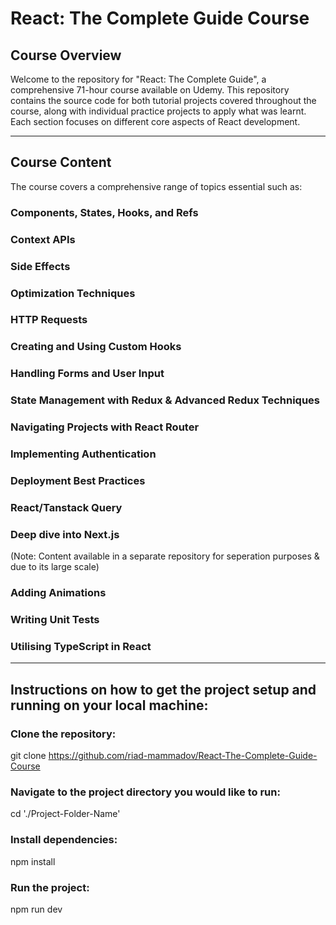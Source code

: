 # React: The Complete Guide Course

## Course Overview
Welcome to the repository for "React: The Complete Guide", a comprehensive 71-hour course available on Udemy. This repository contains the source code for both tutorial projects covered throughout the course, along with individual practice projects to apply what was learnt. Each section focuses on different core aspects of React development.

---------------------------------------

## Course Content
The course covers a comprehensive range of topics essential such as:

### Components, States, Hooks, and Refs

### Context APIs

### Side Effects

### Optimization Techniques

### HTTP Requests

### Creating and Using Custom Hooks

### Handling Forms and User Input

### State Management with Redux & Advanced Redux Techniques

### Navigating Projects with React Router

### Implementing Authentication

### Deployment Best Practices

### React/Tanstack Query

### Deep dive into Next.js
(Note: Content available in a separate repository for seperation purposes & due to its large scale)

### Adding Animations

### Writing Unit Tests

### Utilising TypeScript in React

---------------------------------------

## Instructions on how to get the project setup and running on your local machine:

### Clone the repository:
git clone https://github.com/riad-mammadov/React-The-Complete-Guide-Course

### Navigate to the project directory you would like to run:
cd './Project-Folder-Name'

### Install dependencies:
npm install

### Run the project:
npm run dev
